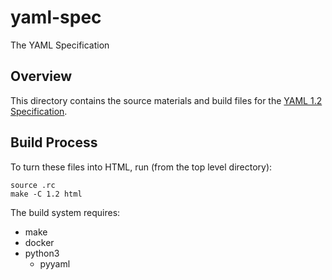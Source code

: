 yaml-spec
=========

The YAML Specification

## Overview

This directory contains the source materials and build files for the
[YAML 1.2 Specification](http://www.yaml.org/spec/1.2/spec.html).

## Build Process

To turn these files into HTML, run (from the top level directory):
```
source .rc
make -C 1.2 html
```

The build system requires:

* make
* docker
* python3
  * pyyaml
